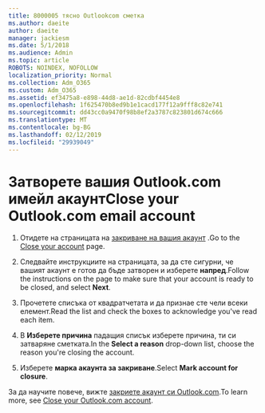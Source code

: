 ```yaml
---
title: 8000005 тясно Outlookcom сметка
ms.author: daeite
author: daeite
manager: jackiesm
ms.date: 5/1/2018
ms.audience: Admin
ms.topic: article
ROBOTS: NOINDEX, NOFOLLOW
localization_priority: Normal
ms.collection: Adm_O365
ms.custom: Adm_O365
ms.assetid: ef3475a8-e898-44d8-ae1d-82cdbf4454e8
ms.openlocfilehash: 1f625470b8ed9b1e1cacd177f12a9fff8c82e741
ms.sourcegitcommit: dd43cc0a9470f98b8ef2a3787c823801d674c666
ms.translationtype: MT
ms.contentlocale: bg-BG
ms.lasthandoff: 02/12/2019
ms.locfileid: "29939049"
---
```

# <a name="close-your-outlookcom-email-account"></a><span data-ttu-id="54bcf-102">Затворете вашия Outlook.com имейл акаунт</span><span class="sxs-lookup"><span data-stu-id="54bcf-102">Close your Outlook.com email account</span></span>

1. <span data-ttu-id="54bcf-103">Отидете на страницата на [закриване на вашия акаунт](https://go.microsoft.com/fwlink/p/?linkid=845493) .</span><span class="sxs-lookup"><span data-stu-id="54bcf-103">Go to the [Close your account](https://go.microsoft.com/fwlink/p/?linkid=845493) page.</span></span> 
    
2. <span data-ttu-id="54bcf-104">Следвайте инструкциите на страницата, за да сте сигурни, че вашият акаунт е готов да бъде затворен и изберете **напред**.</span><span class="sxs-lookup"><span data-stu-id="54bcf-104">Follow the instructions on the page to make sure that your account is ready to be closed, and select **Next**.</span></span> 
    
3. <span data-ttu-id="54bcf-105">Прочетете списъка от квадратчетата и да признае сте чели всеки елемент.</span><span class="sxs-lookup"><span data-stu-id="54bcf-105">Read the list and check the boxes to acknowledge you've read each item.</span></span>
    
4. <span data-ttu-id="54bcf-106">В **Изберете причина** падащия списък изберете причина, ти си затваряне сметката.</span><span class="sxs-lookup"><span data-stu-id="54bcf-106">In the **Select a reason** drop-down list, choose the reason you're closing the account.</span></span> 
    
5. <span data-ttu-id="54bcf-107">Изберете **марка акаунта за закриване**.</span><span class="sxs-lookup"><span data-stu-id="54bcf-107">Select **Mark account for closure**.</span></span> 
    
<span data-ttu-id="54bcf-108">За да научите повече, вижте [закриете акаунт си Outlook.com](https://go.microsoft.com/fwlink/p/?linkid=873106)[](https://support.office.com/article/564b801e-2a47-4cb2-afa8-12ead3185038.aspx).</span><span class="sxs-lookup"><span data-stu-id="54bcf-108">To learn more, see [Close your Outlook.com account](https://go.microsoft.com/fwlink/p/?linkid=873106)[](https://support.office.com/article/564b801e-2a47-4cb2-afa8-12ead3185038.aspx).</span></span>
  

